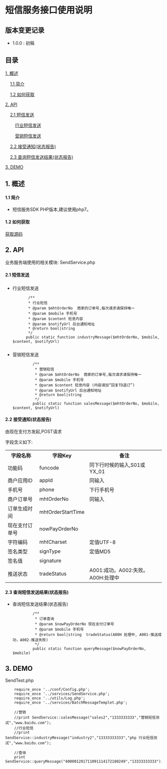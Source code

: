# 短信服务接口使用说明 #

## 版本变更记录 ##

- 1.0.0 : 初稿


## 目录 ##

[1. 概述](#1)

&nbsp;&nbsp;&nbsp;&nbsp;[1.1 简介](#1.1)

&nbsp;&nbsp;&nbsp;&nbsp;[1.2 如何获取](#1.2)

[2. API](#2)

&nbsp;&nbsp;&nbsp;&nbsp;[2.1 短信发送](#2.1)

&nbsp;&nbsp;&nbsp;&nbsp;&nbsp;&nbsp;&nbsp;&nbsp;[行业短信发送](#2.1.1)

&nbsp;&nbsp;&nbsp;&nbsp;&nbsp;&nbsp;&nbsp;&nbsp;[营销短信发送](#2.1.2)

&nbsp;&nbsp;&nbsp;&nbsp;[2.2 接受通知(状态报告)](#2.2)

&nbsp;&nbsp;&nbsp;&nbsp;[2.3 查询短信发送结果(状态报告)](#2.3)


[3. DEMO](#3)

<h2 id='1'> 1. 概述 </h2>

<h4 id='1.1'> 1.1 简介 </h4>

-  短信服务SDK PHP版本,建议使用php7。

<h4 id='1.2'> 1.2 如何获取 </h4>

[获取源码](https://github.com/ipaynowORG/ipaynow_sms_php.git)


<h2 id='2'> 2. API </h2>

业务服务端使用的相关模块: SendService.php

<h4 id='2.1'> 2.1 短信发送 </h4>

<h5 id='2.1.1'></h4>

- 行业短信发送

             /**
             * 行业短信
             * @param $mhtOrderNo  商家的订单号,每次请求请保持唯一
             * @param $mobile 手机号
             * @param $content 短息内容
             * @param $notifyUrl 后台通知地址
             * @return bool|string
             */
            public static function industryMessage($mhtOrderNo, $mobile, $content, $notifyUrl)

<h5 id='2.1.2'></h4>

- 营销短信发送

               /**
                * 营销短信
                * @param $mhtOrderNo  商家的订单号,每次请求请保持唯一
                * @param $mobile 手机号
                * @param $content 短息内容 (内容请加“回复TD退订”)
                * @param $notifyUrl 后台通知地址
                * @return bool|string
                */
               public static function salesMessage($mhtOrderNo, $mobile, $content, $notifyUrl)


<h4 id='2.2'>2.2 接受通知(状态报告)</h4>

由现在支付方发起,POST请求


字段含义如下:

<table>
        <tr>
            <th>字段名称</th>
            <th>字段Key</th>
            <th>备注</th>
        </tr>
        <tr>
            <td>功能码</td>
            <td>funcode</td>
            <td>同下行时候的输入,S01或YX_01</td>
        </tr>
        <tr>
            <td>商户应用ID</td>
            <td>appId</td>
            <td>同输入</td>
         </tr>
<tr>
            <td>手机号</td>
            <td>phone</td>
            <td>下行手机号</td>
         </tr>
<tr>
            <td>商户订单号</td>
            <td>mhtOrderNo</td>
            <td>同输入</td>
         </tr>
<tr>
            <td>订单生成时间</td>
            <td>mhtOrderStartTime</td>
            <td></td>
         </tr>
<tr>
            <td>现在支付订单号</td>
            <td>nowPayOrderNo</td>
            <td></td>
         </tr>
<tr>
            <td>字符编码</td>
            <td>mhtCharset</td>
            <td>定值UTF-8</td>
         </tr>
<tr>
            <td>签名类型</td>
            <td>signType</td>
            <td>定值MD5</td>
         </tr>
<tr>
            <td>签名值</td>
            <td>signature</td>
            <td></td>
         </tr>
<tr>
            <td>推送状态</td>
            <td>tradeStatus</td>
            <td>A001:成功。A002:失败。 A00H:处理中</td>
         </tr>
    </table>

<h4 id='2.3'> 2.3 查询短信发送结果(状态报告) </h4>

- 查询短信发送结果(状态报告)

               /**
                * 订单查询
                * @param $nowPayOrderNo 现在支付订单号
                * @param $mobile 手机号
                * @return bool|string  tradeStatus(A00H 处理中, A001-推送成功，A002-推送失败)
                */
               public static function queryMessage($nowPayOrderNo, $mobile)

<h2 id='3'> 3. DEMO </h2>
    SendTest.php

```
    require_once '../conf/Config.php';
    require_once '../services/SendService.php';
    require_once '../utils/Log.php';
    require_once '../services/BatchMessageTemplet.php';
    
    //营销
    //print SendService::salesMessage("sales2","1333333333","营销短信测试","www.baidu.com");
    //行业短信
    //print SendService::industryMessage("industry2","13333333333","php 行业短信测试","www.baidu.com");
    
    //查询
    print SendService::queryMessage("400001201711091114172180249","13333333333");
```
